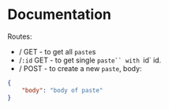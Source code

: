 # Documentation
Routes:
- / GET - to get all `paste`s
- /`:id` GET - to get single `paste`` with `id` id.
- / POST - to create a new `paste`, body:
```json
{
    "body": "body of paste"
}
```